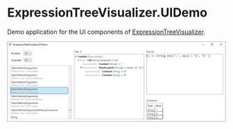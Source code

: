 # ExpressionTreeVisualizer.UIDemo

Demo application for the UI components of [ExpressionTreeVisualizer](https://github.com/zspitz/ExpressionTreeVisualizer).

![Screenshot](screenshot.png)
